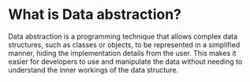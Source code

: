 # What is Data abstraction?


Data abstraction is a programming technique that allows complex data structures, such as classes or objects, to be represented in a simplified manner, hiding the implementation details from the user. This makes it easier for developers to use and manipulate the data without needing to understand the inner workings of the data structure.
